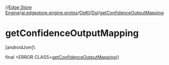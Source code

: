 //[Edge Store Engine](../../../../index.md)/[ai.edgestore.engine.protos](../../index.md)/[OpKt](../index.md)/[Dsl](index.md)/[getConfidenceOutputMapping](get-confidence-output-mapping.md)

# getConfidenceOutputMapping

[androidJvm]\

final &lt;ERROR CLASS&gt;[getConfidenceOutputMapping](get-confidence-output-mapping.md)()
